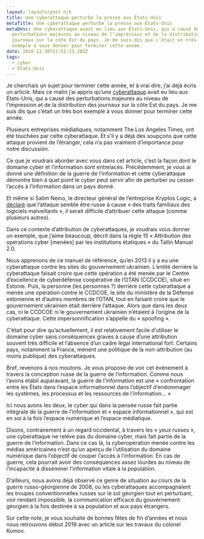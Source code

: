 ```yaml
---
layout: layouts/post.njk
title: Une cyberattaque perturbe la presse aux États-Unis
metaTitle: Une cyberattaque perturbe la presse aux États-Unis
metaDesc: Une cyberattaque avait eu lieu aux États-Unis, qui a causé des
  perturbations majeures au niveau de l’impression et de la distribution des
  journaux sur la côte Est du pays. Je me suis dis que c’était un très bon
  exemple à vous donner pour terminer cette année.
date: 2018-12-30T11:51:23.205Z
tags:
  - cyber
  - États-Unis
---
```

Je cherchais un sujet pour terminer cette année, et à vrai dire, j’ai déjà écris un article. Mais ce matin j’ai appris qu’une [cyberattaque](https://www.bbc.com/news/world-us-canada-46713983) avait eu lieu aux États-Unis, qui a causé des perturbations majeures au niveau de l’impression et de la distribution des journaux sur la côte Est du pays. Je me suis dis que c’était un très bon exemple à vous donner pour terminer cette année.

Plusieurs entreprises médiatiques, notamment The Los Angeles Times, ont été touchées par cette cyberattaque. Et s’il y a déjà des soupçons que cette attaque provient de l’étranger, cela n’a pas vraiment d’importance pour notre discussion.

Ce que je voudrais aborder avec vous dans cet article, c’est la façon dont le domaine cyber et l’information sont entrelacés. Précédemment, je vous ai donné une définition de la guerre de l’information et cette cyberattaque démontre bien à quel point le cyber peut servir afin de perturber ou cesser l’accès à l’information dans un pays donné.

Et même si Salim Neino, le directeur général de l’entreprise Kryptos Logic, a [déclaré](https://www.latimes.com/local/lanow/la-me-ln-times-delivery-disruption-20181229-story.html) que l’attaque semble être russe à cause « des traits familiaux des logiciels malveillants », il serait difficile d’attribuer cette attaque (comme plusieurs autres).

Dans ce contexte d’attribution de cyberattaques, je voudrais vous donner un exemple, que j’aime beaucoup, décrit dans la règle 15 « Attribution des opérations cyber [menées] par les institutions étatiques » du Tallin Manual 2.0.

Nous apprenons de ce manuel de référence, qu’en 2013 il y a eu une cyberattaque contre les sites du gouvernement ukrainien. L’entité derrière la cyberattaque faisait croire que cette opération a été menée par le Centre d’excellence de cyberdéfense coopérative de l’OTAN (CCDCOE), situé en Estonie. Puis, la personne (les personnes ?) derrière cette cyberattaque a menée une opération contre le CCDCOE, le site du ministère de la Défense estonienne et d’autres membres de l’OTAN, tout en faisant croire que le gouvernement ukrainien était derrière l’attaque. Alors que dans les deux cas, ni le CCDCOE ni le gouvernement ukrainien n’étaient à l’origine de la cyberattaque. Cette impersonnification s’appelle du « spoofing ».

C’était pour dire qu’actuellement, il est relativement facile d’utiliser le domaine cyber sans conséquences graves à cause d’une attribution souvent très difficile et l’absence d’un cadre légal international fort. Certains pays, notamment la France, mènent une politique de la non-attribution (au moins publique) des cyberattaques.

Bref, revenons à nos moutons. Je vous propose de voir cet événement à travers la conception russe de la guerre de l’information. Comme nous l’avons établi auparavant, la guerre de l’information est une « confrontation entre les États dans l’espace informationnel dans l’objectif d’endommager les systèmes, les processus et les ressources de l’information… »

Ici nous avons les deux, le cyber qui dans la pensée russe fait partie intégrale de la guerre de l’information et « espace informationnel », qui est en soi à la fois l’espace numérique et l’espace médiatique.

Disons, contrairement à un regard occidental, à travers les « yeux russes », une cyberattaque ne relève pas du domaine cyber, mais fait partie de la guerre de l’information. Dans ce cas là, la cyberopération menée contre les médias américaines n’est qu’un aperçu de l’utilisation du domaine numérique dans l’objectif de couper l’accès à l’information. En cas de guerre, cela pourrait avoir des conséquences assez lourdes au niveau de l’incapacité à disséminer l’information vitale à la population.

D’ailleurs, nous avons déjà observé ce genre de situation au cours de la guerre russo-géorgienne de 2008, où les cyberattaques accompagnaient les troupes conventionnelles russes sur le sol géorgien tout en perturbant, voir rendant impossible, la communication efficace du gouvernement géorgien à la fois destinée à sa population et aux pays étrangers.

Sur cette note, je vous souhaite de bonnes fêtes de fin d’années et nous nous retrouvons début 2019 avec un article sur les travaux du colonel Komov.
